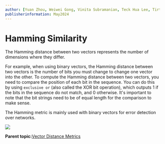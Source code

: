 ```yaml
---
author: [Yuan Zhou, Weiwei Gong, Vinita Subramanian, Teck Hua Lee, Tirthankar Lahiri, Shasank Chavan, Sebastian DeLaHoz, Roger Ford, Rohan Aggarwal, Mark Hornick, Malavika S P, Harichandan Roy, George Krupka, Doug Hood, Dinesh Das, David Jiang, Boriana Milenova, Bonnie Xia, Aurosish Mishra, Angela Amor, Agnivo Saha, Aleksandra Czarlinska, Ramya P, Usha Krishnamurthy, Tulika Das, Suresh Rajan, Sarika Surampudi, Sarah Hirschfeld, Prakash Jashnani, Jody Glover, Jessica True, Mamata Basapur, Maitreyee Chaliha, Gunjan Jain, Frederick Kush, Douglas Williams, Binika Kumar, Jean-Francois Verrier]
publisherinformation: May2024
---
```


# Hamming Similarity

The Hamming distance between two vectors represents the number of dimensions where they differ.

For example, when using binary vectors, the Hamming distance between two vectors is the number of bits you must change to change one vector into the other. To compute the Hamming distance between two vectors, you need to compare the position of each bit in the sequence. You can do this by using `exclusive or` \(also called the XOR bit operation\), which outputs 1 if the bits in the sequence do not match, and 0 otherwise. It's important to note that the bit strings need to be of equal length for the comparison to make sense.

The Hamming metric is mainly used with binary vectors for error detection over networks.

![](GUID-98F13839-2E50-4660-9ECE-2C00D77FE0B3-default.png)

**Parent topic:**[Vector Distance Metrics](GUID-DBC136C1-7C63-4B7F-902B-2289FF375560.md)

